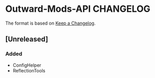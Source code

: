 # Outward-Mods-API CHANGELOG
The format is based on [Keep a Changelog](https://keepachangelog.com/en/1.0.0/).

## [Unreleased]
### Added
- ConfigHelper
- ReflectionTools